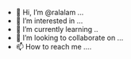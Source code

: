 - 👋 Hi, I’m @ralalam ...
- 👀 I’m interested in ...
- 🌱 I’m currently learning ..
- 💞️ I’m looking to collaborate on ...
- 📫 How to reach me ....

<!---
ralalam/ralalam is a ✨ special ✨ repository because its `README.md` (this file) appears on your GitHub profile.
You can click the Preview link to take a look at your changes.
--->
